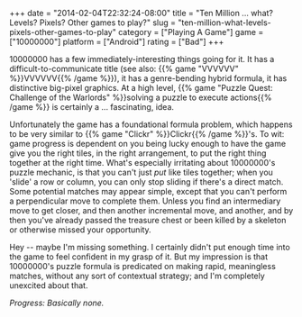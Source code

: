 +++
date = "2014-02-04T22:32:24-08:00"
title = "Ten Million ... what?  Levels?  Pixels?  Other games to play?"
slug = "ten-million-what-levels-pixels-other-games-to-play"
category = ["Playing A Game"]
game = ["10000000"]
platform = ["Android"]
rating = ["Bad"]
+++

10000000 has a few immediately-interesting things going for it.  It has a difficult-to-communicate title (see also: {{% game "VVVVVV" %}}VVVVVV{{% /game %}}), it has a genre-bending hybrid formula, it has distinctive big-pixel graphics.  At a high level, {{% game "Puzzle Quest: Challenge of the Warlords" %}}solving a puzzle to execute actions{{% /game %}} is certainly a ... fascinating, idea.

Unfortunately the game has a foundational formula problem, which happens to be very similar to {{% game "Clickr" %}}Clickr{{% /game %}}'s.  To wit: game progress is dependent on you being lucky enough to have the game give you the right tiles, in the right arrangement, to put the right thing together at the right time.  What's especially irritating about 10000000's puzzle mechanic, is that you can't just <i>put</i> like tiles together; when you 'slide' a row or column, you can only stop sliding if there's a direct match.  Some potential matches may appear simple, except that you can't perform a perpendicular move to complete them.  Unless you find an intermediary move to get closer, and then another incremental move, and another, and by then you've already passed the treasure chest or been killed by a skeleton or otherwise missed your opportunity.

Hey -- maybe I'm missing something.  I certainly didn't put enough time into the game to feel confident in my grasp of it.  But my impression is that 10000000's puzzle formula is predicated on making rapid, meaningless matches, without any sort of contextual strategy; and I'm completely unexcited about that.

<i>Progress: Basically none.</i>
